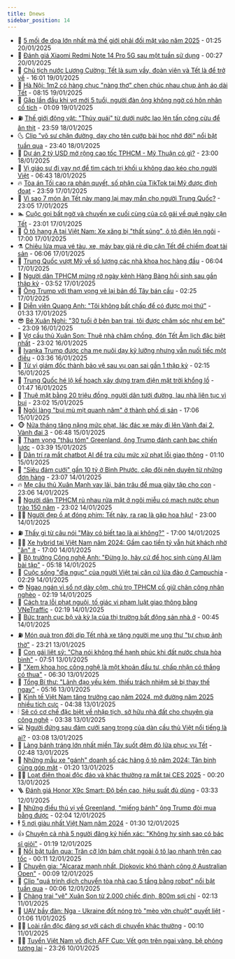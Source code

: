 ```yaml
---
title: Dnews
sidebar_position: 14
---
```


<!-- dantri-dnews:START -->
- 🤠 [5 mối đe dọa lớn nhất mà thế giới phải đối mặt vào năm 2025](https://dantri.com.vn/khoa-hoc-cong-nghe/5-moi-de-doa-lon-nhat-ma-the-gioi-phai-doi-mat-vao-nam-2025-20250120073037556.htm) - 01:25 20/01/2025
- 🌈 [Đánh giá Xiaomi Redmi Note 14 Pro 5G sau một tuần sử dụng](https://dantri.com.vn/suc-manh-so/danh-gia-xiaomi-redmi-note-14-pro-5g-sau-mot-tuan-su-dung-20250117231800825.htm) - 00:27 20/01/2025
- 🐎 [Chủ tịch nước Lương Cường: Tết là sum vầy, đoàn viên và Tết là để trở về](https://dantri.com.vn/xa-hoi/chu-tich-nuoc-luong-cuong-tet-la-sum-vay-doan-vien-va-tet-la-de-tro-ve-20250119223448918.htm) - 16:01 19/01/2025
- 👹 [Hà Nội: 1m2 có hàng chục &quot;nàng thơ&quot; chen chúc nhau chụp ảnh áo dài Tết](https://dantri.com.vn/tet-2025/ha-noi-1m2-co-hang-chuc-nang-tho-chen-chuc-nhau-chup-anh-ao-dai-tet-20250113045120330.htm) - 08:15 19/01/2025
- 🫶 [Gặp lần đầu khi vợ mới 5 tuổi, người đàn ông không ngờ có hôn nhân cổ tích](https://dantri.com.vn/doi-song/gap-lan-dau-khi-vo-moi-5-tuoi-nguoi-dan-ong-khong-ngo-co-hon-nhan-co-tich-20250114032843687.htm) - 01:09 19/01/2025
- ⛽️ [Thế giới động vật: &quot;Thủy quái&quot; từ dưới nước lao lên tấn công cừu để ăn thịt](https://dantri.com.vn/khoa-hoc-cong-nghe/the-gioi-dong-vat-thuy-quai-tu-duoi-nuoc-lao-len-tan-cong-cuu-de-an-thit-20250119022241585.htm) - 23:59 18/01/2025
- 🌜 [Clip &quot;võ sư chặn đường, dạy cho tên cướp bài học nhớ đời&quot; nổi bật tuần qua](https://dantri.com.vn/suc-manh-so/clip-vo-su-chan-duong-day-cho-ten-cuop-bai-hoc-nho-doi-noi-bat-tuan-qua-20250119024054611.htm) - 23:40 18/01/2025
- 💪 [Dự án 2 tỷ USD mở rộng cao tốc TPHCM - Mỹ Thuận có gì?](https://dantri.com.vn/xa-hoi/du-an-2-ty-usd-mo-rong-cao-toc-tphcm-my-thuan-co-gi-20250114123133515.htm) - 23:00 18/01/2025
- 🎊 [Vị giáo sư đi vay nợ để tìm cách trị khối u không dao kéo cho người Việt](https://dantri.com.vn/suc-khoe/vi-giao-su-di-vay-no-de-tim-cach-tri-khoi-u-khong-dao-keo-cho-nguoi-viet-20250118093508308.htm) - 06:43 18/01/2025
- 🔥 [Tòa án Tối cao ra phán quyết, số phận của TikTok tại Mỹ được định đoạt](https://dantri.com.vn/suc-manh-so/toa-an-toi-cao-ra-phan-quyet-so-phan-cua-tiktok-tai-my-duoc-dinh-doat-20250118024352577.htm) - 23:59 17/01/2025
- 👀 [Vì sao 7 món ăn Tết này mang lại may mắn cho người Trung Quốc?](https://dantri.com.vn/tet-2025/vi-sao-7-mon-an-tet-nay-mang-lai-may-man-cho-nguoi-trung-quoc-20250115023932220.htm) - 23:05 17/01/2025
- 🏊 [Cuộc gọi bất ngờ và chuyến xe cuối cùng của cô gái về quê ngày cận Tết](https://dantri.com.vn/doi-song/cuoc-goi-bat-ngo-va-chuyen-xe-cuoi-cung-cua-co-gai-ve-que-ngay-can-tet-20250117163028513.htm) - 23:01 17/01/2025
- 🥸 [Ô tô hạng A tại Việt Nam: Xe xăng bị &quot;thất sủng&quot;, ô tô điện lên ngôi](https://dantri.com.vn/o-to-xe-may/o-to-hang-a-tai-viet-nam-xe-xang-bi-that-sung-o-to-dien-len-ngoi-20250117121808080.htm) - 17:00 17/01/2025
- ⚗️ [Chiêu lừa mua vé tàu, xe, máy bay giá rẻ dịp cận Tết để chiếm đoạt tài sản](https://dantri.com.vn/suc-manh-so/chieu-lua-mua-ve-tau-xe-may-bay-gia-re-dip-can-tet-de-chiem-doat-tai-san-20250117105734846.htm) - 06:06 17/01/2025
- 🐲 [Trung Quốc vượt Mỹ về số lượng các nhà khoa học hàng đầu](https://dantri.com.vn/khoa-hoc-cong-nghe/trung-quoc-vuot-my-ve-so-luong-cac-nha-khoa-hoc-hang-dau-20250117120621849.htm) - 06:04 17/01/2025
- 🌁 [Người dân TPHCM mừng rỡ ngày kênh Hàng Bàng hồi sinh sau gần thập kỷ](https://dantri.com.vn/xa-hoi/nguoi-dan-tphcm-mung-ro-ngay-kenh-hang-bang-hoi-sinh-sau-gan-thap-ky-20250117095858415.htm) - 03:52 17/01/2025
- 🧐 [Ông Trump với tham vọng vẽ lại bản đồ Tây bán cầu](https://dantri.com.vn/the-gioi/ong-trump-voi-tham-vong-ve-lai-ban-do-tay-ban-cau-20250112213810966.htm) - 02:25 17/01/2025
- 👹 [Diễn viên Quang Anh: &quot;Tôi không bất chấp để có được mọi thứ&quot;](https://dantri.com.vn/giai-tri/dien-vien-quang-anh-toi-khong-bat-chap-de-co-duoc-moi-thu-20250109102808637.htm) - 01:33 17/01/2025
- 😎 [Bé Xuân Nghi: &quot;30 tuổi ở bên bạn trai, tôi được chăm sóc như em bé&quot;](https://dantri.com.vn/giai-tri/be-xuan-nghi-30-tuoi-o-ben-ban-trai-toi-duoc-cham-soc-nhu-em-be-20250110205601840.htm) - 23:09 16/01/2025
- 🤭 [Vợ cầu thủ Xuân Son: Thuê nhà chăm chồng, đón Tết Âm lịch đặc biệt nhất](https://dantri.com.vn/doi-song/vo-cau-thu-xuan-son-thue-nha-cham-chong-don-tet-am-lich-dac-biet-nhat-20250112225031621.htm) - 23:02 16/01/2025
- 🦣 [Ivanka Trump được cha mẹ nuôi dạy kỹ lưỡng nhưng vẫn nuối tiếc một điều](https://dantri.com.vn/giao-duc/ivanka-trump-duoc-cha-me-nuoi-day-ky-luong-nhung-van-nuoi-tiec-mot-dieu-20250115150324425.htm) - 03:36 16/01/2025
- 🙉 [Từ vị giám đốc thành bảo vệ sau vụ oan sai gần 1 thập kỷ](https://dantri.com.vn/phap-luat/tu-vi-giam-doc-thanh-bao-ve-sau-vu-oan-sai-gan-1-thap-ky-20240516144359649.htm) - 02:15 16/01/2025
- 🗽 [Trung Quốc hé lộ kế hoạch xây dựng trạm điện mặt trời khổng lồ](https://dantri.com.vn/khoa-hoc-cong-nghe/trung-quoc-he-lo-ke-hoach-xay-dung-tram-dien-mat-troi-khong-lo-20250116083945316.htm) - 01:47 16/01/2025
- 🐻 [Thuê mặt bằng 20 triệu đồng, người dân tưới đường, lau nhà liên tục vì bụi](https://dantri.com.vn/doi-song/thue-mat-bang-20-trieu-dong-nguoi-dan-tuoi-duong-lau-nha-lien-tuc-vi-bui-20250112181900700.htm) - 23:02 15/01/2025
- 🫣 [Ngôi làng &quot;bụi mù mịt quanh năm&quot; ở thành phố di sản](https://dantri.com.vn/xa-hoi/ngoi-lang-bui-mu-mit-quanh-nam-o-thanh-pho-di-san-20250115160022784.htm) - 17:06 15/01/2025
- 🐵 [Nửa tháng tăng nặng mức phạt, lác đác xe máy đi lên Vành đai 2, Vành đai 3](https://dantri.com.vn/xa-hoi/nua-thang-tang-nang-muc-phat-lac-dac-xe-may-di-len-vanh-dai-2-vanh-dai-3-20250115130942335.htm) - 06:48 15/01/2025
- 🥷 [Tham vọng &quot;thâu tóm&quot; Greenland, ông Trump đánh canh bạc chiến lược](https://dantri.com.vn/the-gioi/tham-vong-thau-tom-greenland-ong-trump-danh-canh-bac-chien-luoc-20250114124129453.htm) - 03:39 15/01/2025
- 🐻 [Dân trí ra mắt chatbot AI để tra cứu mức xử phạt lỗi giao thông](https://dantri.com.vn/suc-manh-so/dan-tri-ra-mat-chatbot-ai-de-tra-cuu-muc-xu-phat-loi-giao-thong-20250115022202951.htm) - 01:10 15/01/2025
- 🥸 [&quot;Siêu đám cưới&quot; gần 10 tỷ ở Bình Phước, cặp đôi nên duyên từ những đơn hàng](https://dantri.com.vn/doi-song/sieu-dam-cuoi-gan-10-ty-o-binh-phuoc-cap-doi-nen-duyen-tu-nhung-don-hang-20250114180323187.htm) - 23:07 14/01/2025
- 🔥 [Mẹ cầu thủ Xuân Mạnh vay lãi, bán trâu để mua giày tập cho con](https://dantri.com.vn/doi-song/me-cau-thu-xuan-manh-vay-lai-ban-trau-de-mua-giay-tap-cho-con-20250114150001398.htm) - 23:06 14/01/2025
- 🥰 [Người dân TPHCM rủ nhau rửa mặt ở ngôi miễu có mạch nước phun trào 150 năm](https://dantri.com.vn/du-lich/nguoi-dan-tphcm-ru-nhau-rua-mat-o-ngoi-mieu-co-mach-nuoc-phun-trao-150-nam-20250103173209456.htm) - 23:02 14/01/2025
- 👨‍🏫 [Người đẹp ồ ạt đóng phim: Tết này, ra rạp là gặp hoa hậu!](https://dantri.com.vn/giai-tri/nguoi-dep-o-at-dong-phim-tet-nay-ra-rap-la-gap-hoa-hau-20241226112441607.htm) - 23:00 14/01/2025
- ⛽️ [Thấy gì từ câu nói &quot;Mày có biết tao là ai không?&quot;](https://dantri.com.vn/xa-hoi/thay-gi-tu-cau-noi-may-co-biet-tao-la-ai-khong-20250114215555083.htm) - 17:00 14/01/2025
- 🧑‍💻 [Xe hybrid tại Việt Nam năm 2024: Gầm cao tiền tỷ vẫn hút khách nhờ &quot;ăn&quot; ít](https://dantri.com.vn/o-to-xe-may/xe-hybrid-tai-viet-nam-nam-2024-gam-cao-tien-ty-van-hut-khach-nho-an-it-20250114112151033.htm) - 17:00 14/01/2025
- 💪 [Bộ trưởng Công nghệ Anh: &quot;Đừng lo, hãy cứ để học sinh cùng AI làm bài tập&quot;](https://dantri.com.vn/giao-duc/bo-truong-cong-nghe-anh-dung-lo-hay-cu-de-hoc-sinh-cung-ai-lam-bai-tap-20250114104839431.htm) - 05:18 14/01/2025
- 🔭 [Cuộc sống &quot;địa ngục&quot; của người Việt tại căn cứ lừa đảo ở Campuchia](https://dantri.com.vn/phap-luat/cuoc-song-dia-nguc-cua-nguoi-viet-tai-can-cu-lua-dao-o-campuchia-20250110085839188.htm) - 02:29 14/01/2025
- 😎 [Ngao ngán vì sổ nợ dày cộm, chủ trọ TPHCM cố giữ chân công nhân nghèo](https://dantri.com.vn/an-sinh/ngao-ngan-vi-so-no-day-com-chu-tro-tphcm-co-giu-chan-cong-nhan-ngheo-20250113174628980.htm) - 02:19 14/01/2025
- 🦩 [Cách tra lỗi phạt nguội, tố giác vi phạm luật giao thông bằng VNeTraffic](https://dantri.com.vn/suc-manh-so/cach-tra-loi-phat-nguoi-to-giac-vi-pham-luat-giao-thong-bang-vnetraffic-20250114005955830.htm) - 02:19 14/01/2025
- 🐻 [Bức tranh cục bộ và kỳ lạ của thị trường bất động sản nhà ở](https://dantri.com.vn/bat-dong-san/buc-tranh-cuc-bo-va-ky-la-cua-thi-truong-bat-dong-san-nha-o-20250114062521704.htm) - 00:45 14/01/2025
- ⛽️ [Món quà trọn đời dịp Tết nhà xe tặng người mẹ ung thư &quot;tự chụp ảnh thờ&quot;](https://dantri.com.vn/an-sinh/mon-qua-tron-doi-dip-tet-nha-xe-tang-nguoi-me-ung-thu-tu-chup-anh-tho-20250113224725581.htm) - 23:21 13/01/2025
- 📝 [Con gái liệt sỹ: &quot;Cha nói không thể hạnh phúc khi đất nước chưa hòa bình&quot;](https://dantri.com.vn/an-sinh/con-gai-liet-sy-cha-noi-khong-the-hanh-phuc-khi-dat-nuoc-chua-hoa-binh-20250113134409535.htm) - 07:51 13/01/2025
- 💯 [&quot;Xem khoa học công nghệ là một khoản đầu tư, chấp nhận có thắng có thua&quot;](https://dantri.com.vn/xa-hoi/xem-khoa-hoc-cong-nghe-la-mot-khoan-dau-tu-chap-nhan-co-thang-co-thua-20250113131531981.htm) - 06:30 13/01/2025
- 🤠 [Tổng Bí thư: &quot;Lãnh đạo yếu kém, thiếu trách nhiệm sẽ bị thay thế ngay&quot;](https://dantri.com.vn/xa-hoi/tong-bi-thu-lanh-dao-yeu-kem-thieu-trach-nhiem-se-bi-thay-the-ngay-20250113120945263.htm) - 05:16 13/01/2025
- 🧐 [Kinh tế Việt Nam tăng trưởng cao năm 2024, mở đường năm 2025 nhiều tích cực](https://dantri.com.vn/kinh-doanh/kinh-te-viet-nam-tang-truong-cao-nam-2024-mo-duong-nam-2025-nhieu-tich-cuc-20250109201757930.htm) - 04:38 13/01/2025
- 🕯 [Sẽ có cơ chế đặc biệt về nhập tịch, sở hữu nhà đất cho chuyên gia công nghệ](https://dantri.com.vn/xa-hoi/se-co-co-che-dac-biet-ve-nhap-tich-so-huu-nha-dat-cho-chuyen-gia-cong-nghe-20250113102722999.htm) - 03:38 13/01/2025
- 💻 [Người đứng sau đám cưới sang trọng của dàn cầu thủ Việt nổi tiếng là ai?](https://dantri.com.vn/doi-song/nguoi-dung-sau-dam-cuoi-sang-trong-cua-dan-cau-thu-viet-noi-tieng-la-ai-20241008183456830.htm) - 03:08 13/01/2025
- 🌋 [Làng bánh tráng lớn nhất miền Tây suốt đêm đỏ lửa phục vụ Tết](https://dantri.com.vn/lao-dong-viec-lam/lang-banh-trang-lon-nhat-mien-tay-suot-dem-do-lua-phuc-vu-tet-20250110110920992.htm) - 02:48 13/01/2025
- 🤖 [Những mẫu xe &quot;gánh&quot; doanh số các hãng ô tô năm 2024: Tân binh cũng góp mặt](https://dantri.com.vn/o-to-xe-may/nhung-mau-xe-ganh-doanh-so-cac-hang-o-to-nam-2024-tan-binh-cung-gop-mat-20250111110408593.htm) - 01:20 13/01/2025
- 🧑‍💻 [Loạt điện thoại độc đáo và khác thường ra mắt tại CES 2025](https://dantri.com.vn/suc-manh-so/loat-dien-thoai-doc-dao-va-khac-thuong-ra-mat-tai-ces-2025-20250113014107803.htm) - 00:20 13/01/2025
- 🪜 [Đánh giá Honor X9c Smart: Độ bền cao, hiệu suất đủ dùng](https://dantri.com.vn/suc-manh-so/danh-gia-honor-x9c-smart-do-ben-cao-hieu-suat-du-dung-20250111123431509.htm) - 03:33 12/01/2025
- 🚀 [Những điều thú vị về Greenland, &quot;miếng bánh&quot; ông Trump đòi mua bằng được](https://dantri.com.vn/kinh-doanh/nhung-dieu-thu-vi-ve-greenland-mieng-banh-ong-trump-doi-mua-bang-duoc-20250112000051367.htm) - 02:04 12/01/2025
- 🕴 [5 nơi giàu nhất Việt Nam năm 2024](https://dantri.com.vn/kinh-doanh/5-noi-giau-nhat-viet-nam-nam-2024-20250112081401209.htm) - 01:30 12/01/2025
- 👍 [Chuyện cả nhà 5 người đăng ký hiến xác: &quot;Không hy sinh sao có bác sĩ giỏi&quot;](https://dantri.com.vn/suc-khoe/chuyen-ca-nha-5-nguoi-dang-ky-hien-xac-khong-hy-sinh-sao-co-bac-si-gioi-20250111103747666.htm) - 01:19 12/01/2025
- 🥳 [Nổi bật tuần qua: Trăn cỡ lớn bám chặt ngoài ô tô lao nhanh trên cao tốc](https://dantri.com.vn/khoa-hoc-cong-nghe/noi-bat-tuan-qua-tran-co-lon-bam-chat-ngoai-o-to-lao-nhanh-tren-cao-toc-20250112041049250.htm) - 00:11 12/01/2025
- 🥳 [Chuyên gia: &quot;Alcaraz mạnh nhất, Djokovic khó thành công ở Australian Open&quot;](https://dantri.com.vn/the-thao/chuyen-gia-alcaraz-manh-nhat-djokovic-kho-thanh-cong-o-australian-open-20250112011004842.htm) - 00:09 12/01/2025
- 🦩 [Clip &quot;quá trình dịch chuyển tòa nhà cao 5 tầng bằng robot&quot; nổi bật tuần qua](https://dantri.com.vn/suc-manh-so/clip-qua-trinh-dich-chuyen-toa-nha-cao-5-tang-bang-robot-noi-bat-tuan-qua-20250112011131610.htm) - 00:06 12/01/2025
- 🗽 [Chàng trai &quot;vẽ&quot; Xuân Son từ 2.000 chiếc đinh, 800m sợi chỉ](https://dantri.com.vn/lao-dong-viec-lam/chang-trai-ve-xuan-son-tu-2000-chiec-dinh-800m-soi-chi-20250111004935945.htm) - 02:13 11/01/2025
- 🤖 [UAV bầy đàn: Nga - Ukraine đốt nóng trò &quot;mèo vờn chuột&quot; quyết liệt](https://dantri.com.vn/the-gioi/uav-bay-dan-nga-ukraine-dot-nong-tro-meo-von-chuot-quyet-liet-20250109170930157.htm) - 01:06 11/01/2025
- 🧑‍🏫 [Loài rắn độc đáng sợ với cách di chuyển khác thường](https://dantri.com.vn/khoa-hoc-cong-nghe/loai-ran-doc-dang-so-voi-cach-di-chuyen-khac-thuong-20250111034112637.htm) - 00:10 11/01/2025
- 👨‍🏫 [Tuyển Việt Nam vô địch AFF Cup: Vết gợn trên ngai vàng, bệ phóng tương lai](https://dantri.com.vn/the-thao/tuyen-viet-nam-vo-dich-aff-cup-vet-gon-tren-ngai-vang-be-phong-tuong-lai-20250110223100005.htm) - 23:26 10/01/2025<!-- dantri-dnews:END -->
